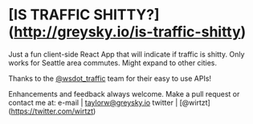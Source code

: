 # [IS TRAFFIC SHITTY?] (http://greysky.io/is-traffic-shitty)

Just a fun client-side React App that will indicate if traffic is shitty.
Only works for Seattle area commutes. Might expand to other cities.

Thanks to the [@wsdot_traffic](https://twitter.com/wsdot_traffic) team for their easy to use APIs!

Enhancements and feedback always welcome. Make a pull request or contact me at:
e-mail | taylorw@greysky.io
twitter | [@wirtzt] (https://twitter.com/wirtzt)
